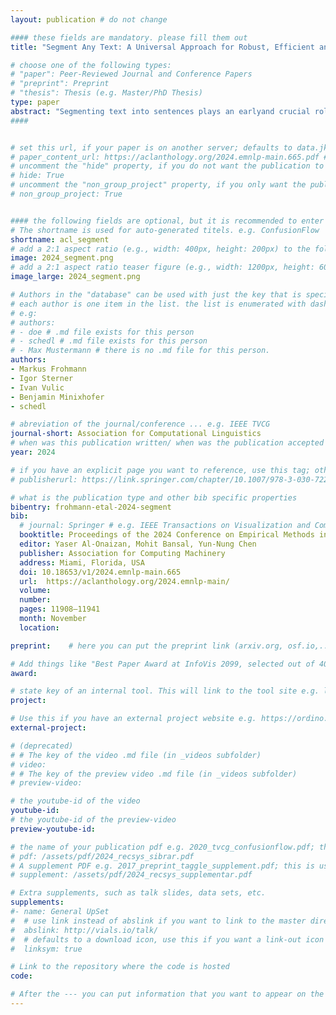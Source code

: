 ```yaml
---
layout: publication # do not change

#### these fields are mandatory. please fill them out
title: "Segment Any Text: A Universal Approach for Robust, Efficient and Adaptable Sentence Segmentation" # title of your publication 

# choose one of the following types:
# "paper": Peer-Reviewed Journal and Conference Papers
# "preprint": Preprint
# "thesis": Thesis (e.g. Master/PhD Thesis)
type: paper
abstract: "Segmenting text into sentences plays an earlyand crucial role in many NLP systems. This iscommonly achieved by using rule-based or sta-tistical methods relying on lexical features suchas punctuation. Although some recent worksno longer exclusively rely on punctuation, wefind that no prior method achieves all of (i) ro-bustness to missing punctuation, (ii) effectiveadaptability to new domains, and (iii) high effi-ciency. We introduce a new model — Segmentany Text (SAT) — to solve this problem. To en-hance robustness, we propose a new pretrainingscheme that ensures less reliance on punctua-tion. To address adaptability, we introduce anextra stage of parameter-efficient fine-tuning,establishing state-of-the-art performance in dis-tinct domains such as verses from lyrics andlegal documents. Along the way, we introducearchitectural modifications that result in a three-fold gain in speed over the previous state of theart and solve spurious reliance on context farin the future. Finally, we introduce a variant ofour model with fine-tuning on a diverse, mul-tilingual mixture of sentence-segmented data,acting as a drop-in replacement and enhance-ment for existing segmentation tools. Overall,our contributions provide a universal approachfor segmenting any text. Our method outper-forms all baselines — including strong LLMs— across 8 corpora spanning diverse domainsand languages, especially in practically relevantsituations where text is poorly formatted."
####


# set this url, if your paper is on another server; defaults to data.jku-vds-lab.at
# paper_content_url: https://aclanthology.org/2024.emnlp-main.665.pdf # https://aclanthology.org/2024.emnlp-main.665.pdf
# uncomment the "hide" property, if you do not want the publication to be displayed on the website (usually you don't need this)
# hide: True
# uncomment the "non_group_project" property, if you only want the publication to be displayed on your personal page (i.e. publications where you contributed, but does not have anything to do with the Vis Group e.g. Master Thesis,...)
# non_group_project: True


#### the following fields are optional, but it is recommended to enter as much information as possible
# The shortname is used for auto-generated titels. e.g. ConfusionFlow
shortname: acl_segment
# add a 2:1 aspect ratio (e.g., width: 400px, height: 200px) to the folder /assets/images/papers/ e.g. 2020_tvcg_confusionflow.png
image: 2024_segment.png
# add a 2:1 aspect ratio teaser figure (e.g., width: 1200px, height: 600px) to the folder /assets/images/papers/ e.g. 2020_tvcg_confusionflow_teaser.png
image_large: 2024_segment.png

# Authors in the "database" can be used with just the key that is specified in the corresponding .md file (usually it is the lastname in lower case e.g. doe). Authors that do not have an individual page here should be stated with their full name (e.g. John Doe)
# each author is one item in the list. the list is enumerated with dashes ("-")
# e.g:
# authors:
# - doe # .md file exists for this person
# - schedl # .md file exists for this person
# - Max Mustermann # there is no .md file for this person.
authors:
- Markus Frohmann
- Igor Sterner
- Ivan Vulic
- Benjamin Minixhofer
- schedl

# abreviation of the journal/conference ... e.g. IEEE TVCG
journal-short: Association for Computational Linguistics
# when was this publication written/ when was the publication accepted (e.g. 2020)
year: 2024

# if you have an explicit page you want to reference, use this tag; otherwise it will be generated from your doi
# publisherurl: https://link.springer.com/chapter/10.1007/978-3-030-72240-1_60 # add link to publisher page of your publication

# what is the publication type and other bib specific properties
bibentry: frohmann-etal-2024-segment
bib:
  # journal: Springer # e.g. IEEE Transactions on Visualization and Computer Graphics (to appear)
  booktitle: Proceedings of the 2024 Conference on Empirical Methods in Natural Language Processing (ACM)
  editor: Yaser Al-Onaizan, Mohit Bansal, Yun-Nung Chen
  publisher: Association for Computing Machinery
  address: Miami, Florida, USA
  doi: 10.18653/v1/2024.emnlp-main.665
  url:  https://aclanthology.org/2024.emnlp-main/
  volume: 
  number: 
  pages: 11908–11941
  month: November
  location: 

preprint:	 # here you can put the preprint link (arxiv.org, osf.io,...) e.g. https://arxiv.org/abs/1910.00969

# Add things like "Best Paper Award at InfoVis 2099, selected out of 4000 submissions"
award:

# state key of an internal tool. This will link to the tool site e.g. lineup (usually not needed)
project: 

# Use this if you have an external project website e.g. https://ordino.caleydoapp.org/
external-project: 

# (deprecated)
# # The key of the video .md file (in _videos subfolder)
# video: 
# # The key of the preview video .md file (in _videos subfolder)
# preview-video:

# the youtube-id of the video
youtube-id:
# the youtube-id of the preview-video
preview-youtube-id: 

# the name of your publication pdf e.g. 2020_tvcg_confusionflow.pdf; this is usually uploaded to the caleydo aws server
# pdf: /assets/pdf/2024_recsys_sibrar.pdf
# A supplement PDF e.g. 2017_preprint_taggle_supplement.pdf; this is usually uploaded to the caleydo aws server
# supplement: /assets/pdf/2024_recsys_supplementar.pdf

# Extra supplements, such as talk slides, data sets, etc.
supplements:
#- name: General UpSet
#  # use link instead of abslink if you want to link to the master directory
#  abslink: http://vials.io/talk/
#  # defaults to a download icon, use this if you want a link-out icon
#  linksym: true

# Link to the repository where the code is hosted
code: 

# After the --- you can put information that you want to appear on the website using markdown formatting or HTML. A good example are acknowledgements, extra references, an erratum, etc.
---
```

